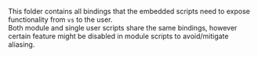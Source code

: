 This folder contains all bindings that the embedded scripts need to expose functionality from `vs` to the user.  
Both module and single user scripts share the same bindings, however certain feature might be disabled in module scripts to avoid/mitigate aliasing.  
